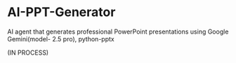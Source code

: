 # AI-PPT-Generator
AI agent that generates professional PowerPoint presentations using Google Gemini(model- 2.5 pro), python-pptx

(IN PROCESS)
